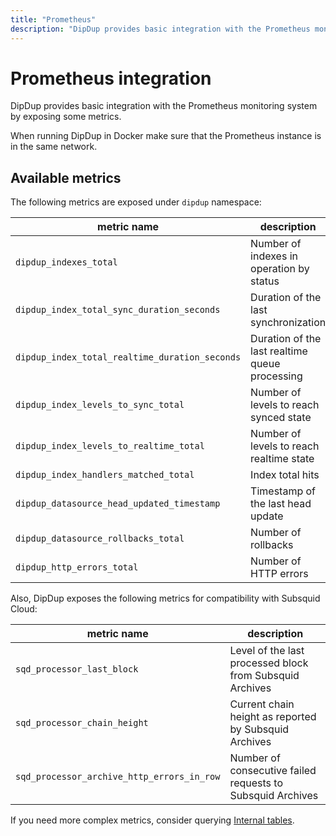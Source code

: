 ```yaml
---
title: "Prometheus"
description: "DipDup provides basic integration with the Prometheus monitoring system by exposing some metrics."
---
```


# Prometheus integration

DipDup provides basic integration with the Prometheus monitoring system by exposing some metrics.

When running DipDup in Docker make sure that the Prometheus instance is in the same network.

## Available metrics

The following metrics are exposed under `dipdup` namespace:

| metric name                                    | description                                    |
| ---------------------------------------------- | ---------------------------------------------- |
| `dipdup_indexes_total`                         | Number of indexes in operation by status       |
| `dipdup_index_total_sync_duration_seconds`     | Duration of the last synchronization           |
| `dipdup_index_total_realtime_duration_seconds` | Duration of the last realtime queue processing |
| `dipdup_index_levels_to_sync_total`            | Number of levels to reach synced state         |
| `dipdup_index_levels_to_realtime_total`        | Number of levels to reach realtime state       |
| `dipdup_index_handlers_matched_total`          | Index total hits                               |
| `dipdup_datasource_head_updated_timestamp`     | Timestamp of the last head update              |
| `dipdup_datasource_rollbacks_total`            | Number of rollbacks                            |
| `dipdup_http_errors_total`                     | Number of HTTP errors                          |

Also, DipDup exposes the following metrics for compatibility with Subsquid Cloud:

| metric name                                | description                                                |
| ------------------------------------------ | ---------------------------------------------------------- |
| `sqd_processor_last_block`                 | Level of the last processed block from Subsquid Archives   |
| `sqd_processor_chain_height`               | Current chain height as reported by Subsquid Archives      |
| `sqd_processor_archive_http_errors_in_row` | Number of consecutive failed requests to Subsquid Archives |

If you need more complex metrics, consider querying [Internal tables](../5.advanced/3.sql.md#internal-tables).
